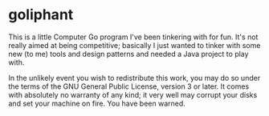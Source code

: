 # goliphant

This is a little Computer Go program I've been tinkering with for fun. It's not
really aimed at being competitive; basically I just wanted to tinker with some new
(to me) tools and design patterns and needed a Java project to play with.

In the unlikely event you wish to redistribute this work, you may do so under
the terms of the GNU General Public License, version 3 or later. It comes with
absolutely no warranty of any kind; it very well may corrupt your disks and set
your machine on fire. You have been warned.

